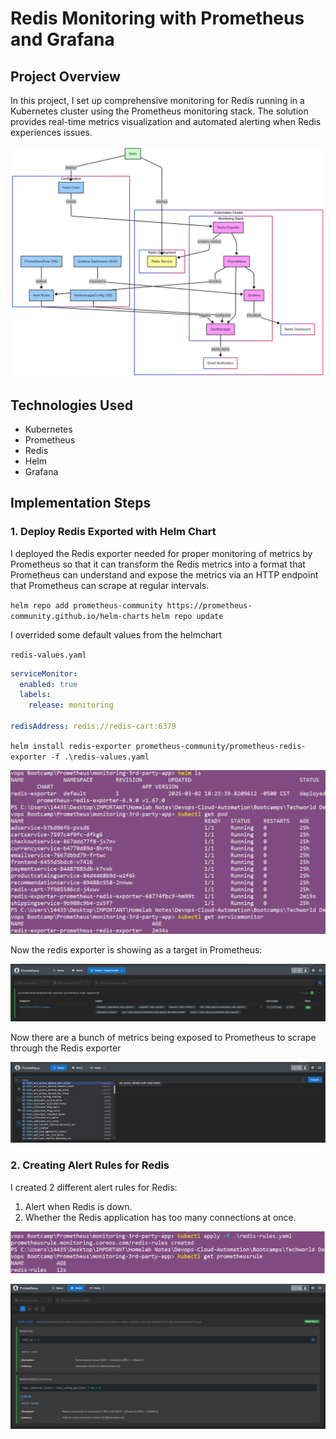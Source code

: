 # Redis Monitoring with Prometheus and Grafana

## Project Overview

In this project, I set up comprehensive monitoring for Redis running in a Kubernetes cluster using the Prometheus monitoring stack. The solution provides real-time metrics visualization and automated alerting when Redis experiences issues.

![diagram](https://github.com/Princeton45/monitor-3rd-party-app/blob/main/images/diagram.png)

## Technologies Used

- Kubernetes
- Prometheus
- Redis
- Helm
- Grafana

## Implementation Steps

### 1. Deploy Redis Exported with Helm Chart

I deployed the Redis exporter needed for proper monitoring of metrics by Prometheus so that it can transform the Redis metrics into a format that Prometheus can understand and expose the metrics via an HTTP endpoint that Prometheus can scrape at regular intervals.

`helm repo add prometheus-community https://prometheus-community.github.io/helm-charts`
`helm repo update`

I overrided some default values from the helmchart 

`redis-values.yaml`
```yaml
serviceMonitor:
  enabled: true
  labels:
    release: monitoring

redisAddress: redis://redis-cart:6379
```

`helm install redis-exporter prometheus-community/prometheus-redis-exporter -f .\redis-values.yaml`

![redis-exporter](https://github.com/Princeton45/monitor-3rd-party-app/blob/main/images/redis-exporter.png)

Now the redis exporter is showing as a target in Prometheus:

![redis-target](https://github.com/Princeton45/monitor-3rd-party-app/blob/main/images/redis-target.png)

Now there are a bunch of metrics being exposed to Prometheus to scrape through the Redis exporter

![redis-metrics1](https://github.com/Princeton45/monitor-3rd-party-app/blob/main/images/redis-metrics1.png)


### 2. Creating Alert Rules for Redis

I created 2 different alert rules for Redis: 

1) Alert when Redis is down. 
2) Whether the Redis application has too many connections at once.

![redis-rules1](https://github.com/Princeton45/monitor-3rd-party-app/blob/main/images/redis-rules1.png)

![redis-rules2](https://github.com/Princeton45/monitor-3rd-party-app/blob/main/images/redis-rules2.png)


